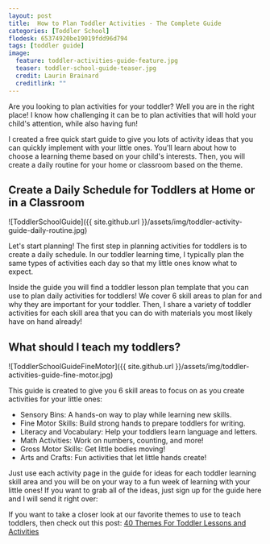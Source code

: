 ```yaml
---
layout: post
title:  How to Plan Toddler Activities - The Complete Guide
categories: [Toddler School]
flodesk: 65374920be19019fdd96d794
tags: [toddler guide]
image:
  feature: toddler-activities-guide-feature.jpg
  teaser: toddler-school-guide-teaser.jpg
  credit: Laurin Brainard
  creditlink: ""
---
```

Are you looking to plan activities for your toddler? Well you are in the right place! I know how challenging it can be to plan activities that will hold your child's attention, while also having fun! 

I created a free quick start guide to give you lots of activity ideas that you can quickly implement with your little ones. You'll learn about how to choose a learning theme based on your child's interests. Then, you will create a daily routine for your home or classroom based on the theme. 

<div id="fd-form-65388aed2aaccd4af3f7fe5a"></div>
<script>
  window.fd('form', {
    formId: '65388aed2aaccd4af3f7fe5a',
    containerEl: '#fd-form-65388aed2aaccd4af3f7fe5a'
  });
</script>

## Create a Daily Schedule for Toddlers at Home or in a Classroom

![ToddlerSchoolGuide]({{ site.github.url }}/assets/img/toddler-activity-guide-daily-routine.jpg)

Let's start planning! The first step in planning activities for toddlers is to create a daily schedule. In our toddler learning time, I typically plan the same types of activities each day so that my little ones know what to expect.

Inside the guide you will find a toddler lesson plan template that you can use to plan daily activities for toddlers! We cover 6 skill areas to plan for and why they are important for your toddler. Then, I share a variety of toddler activities for each skill area that you can do with materials you most likely have on hand already! 

## What should I teach my toddlers? 

![ToddlerSchoolGuideFineMotor]({{ site.github.url }}/assets/img/toddler-activities-guide-fine-motor.jpg)

This guide is created to give you 6 skill areas to focus on as you create activities for your little ones:

- Sensory Bins: A hands-on way to play while learning new skills.
- Fine Motor Skills: Build strong hands to prepare toddlers for writing.
- Literacy and Vocabulary: Help your toddlers learn language and letters.
- Math Activities: Work on numbers, counting, and more!
- Gross Motor Skills: Get little bodies moving!
- Arts and Crafts: Fun activities that let little hands create!

Just use each activity page in the guide for ideas for each toddler learning skill area and you will be on your way to a fun week of learning with your little ones! If you want to grab all of the ideas, just sign up for the guide here and I will send it right over:

<div id="fd-form-65374920be19019fdd96d794"></div>
<script>
  window.fd('form', {
    formId: '65374920be19019fdd96d794',
    containerEl: '#fd-form-65374920be19019fdd96d794'
  });
</script>

If you want to take a closer look at our favorite themes to use to teach toddlers, then check out this post: [40 Themes For Toddler Lessons and Activities](https://theprimarybrain.com/toddler%20school/2024/03/13/List-of-Themes-For-Toddler-Lessons/)